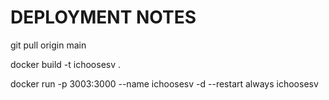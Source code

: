 # DEPLOYMENT NOTES

git pull origin main

docker build -t ichoosesv .

docker run -p 3003:3000 --name ichoosesv -d --restart always ichoosesv